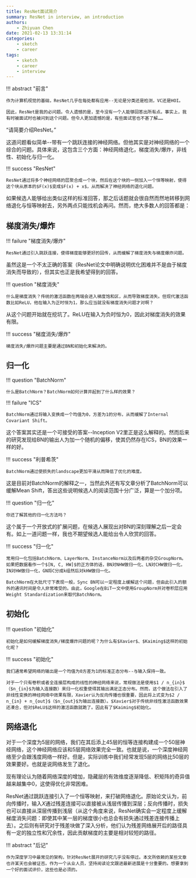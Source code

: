 ```yaml
---
title: ResNet面试简介
summary: ResNet in interview, an introduction
authors:
    - Zhiyuan Chen
date: 2021-02-13 13:31:14
categories:
    - sketch
    - career
tags:
    - sketch
    - career
    - interview
---
```


!!! abstract "前言"

    作为计算机视觉的基础，ResNet几乎在每处都有应用--无论是分类还是检测，VC还是HOI。

    因此，ResNet是我的必问题。令人遗憾的是，至今没有一个人能够回答出所有点。事实上，我有时被面试时也被问到这个问题。但令人更加遗憾的是，有些面试官也不甚了解……

“请简要介绍ResNet。”

这道问题看似简单--带有一个跳跃连接的神经网络。但他其实是对神经网络的一个综合的问题。具体来说，这包含三个方面：神经网络退化，梯度消失/爆炸，非线性、初始化与归一化。

!!! success "ResNet"

    ResNet通过将多个神经网络的层聚合成一个块，然后在这个块的一侧加入一个恒等映射，使得这个块从原本的$F(x)$变成$F(x) + x$，从而解决了神经网络的退化问题。

如果候选人能够给出类似这样的标准回答，那之后话题就会很自然而然地转移到网络退化与恒等映射去，另外两点只能找机会再问。然而，绝大多数人的回答都是：

## 梯度消失/爆炸

!!! failure "梯度消失/爆炸"

    ResNet通过引入跳跃连接，使得梯度能够更好的回传，从而缓解了梯度消失与梯度爆炸问题。

虽然这是一个不太正确的答案（ResNet论文中明确说明优化困难并不是由于梯度消失而导致的），但其实也正是我希望得到的回答。

!!! question "梯度消失"

    什么是梯度消失？传统的激活函数在两端会进入梯度饱和区，从而导致梯度消失。但现代激活函数比如ReLU，他在输入为正时恒为1，那么应当就没有梯度消失问题才对啊？

从这个问题开始就在挖坑了。ReLU在输入为负时恒为0，因此对梯度消失的效果有限。

!!! success "梯度消失/爆炸"

    梯度消失/爆炸问题主要是通过BN和初始化来解决的。

## 归一化

!!! question "BatchNorm"

    什么是BatchNorm？BatchNorm如何计算并起到了什么样的效果？

!!! failure "ICS"

    BatchNorm通过将输入变换成一个均值为0，方差为1的分布，从而缓解了Internal Covariant Shift。

这个答案其实还是一个可接受的答案--Inception V2里正是这么解释的。然而后来的研究发现给BN的输出人为加一个随机的偏移，使其仍然存在ICS，BN的效果一样的好。

!!! success "利普希茨"

    BatchNorm通过使损失的landscape更加平滑从而降低了优化的难度。

这是目前对BatchNorm的解释之一，当然此外还有写文章分析了BatchNorm可以缓解Mean Shift，答出这些说明候选人的阅读范围十分广泛，算是一个加分项。

!!! question "归一化"

    你还了解其他的归一化方法吗？

这个属于一个开放式的扩展问题，在候选人展现出对BN的深刻理解之后一定会有。如上一道问题一样，我也不期望候选人能给出令人欣赏的回答。

!!! success "归一化"

    常用归一化包括BatchNorm、LayerNorm、InstanceNorm以及后两者的杂交GroupNorm。如果把数据看作一个$[N, C, HW]$的正方体的话，BN对NHW做归一化、LN对CHW做归一化，IN对HW做归一化，GN将C分成k组然后对kHW做归一化。

    BatchNorm在大批尺寸下表现一般，Sync BN可以一定程度上缓解这个问题，但由此引入的额外的通讯时间是令人非常难受的。由此，Google在BiT一文中使用GroupNorm并对卷积层应用Weight Standardization来取代BatchNorm。

## 初始化

!!! question "初始化"

    初始化是如何缓解梯度消失/梯度爆炸问题的呢？为什么有$Xavier$、$Kaiming$这样的初始化呢？

!!! success "初始化"

    我们通常希望网络的输出是一个均值为0方差为1的标准正态分布--与输入保持一致。

    对于一个只有卷积或者全连接层构成的线性的神经网络来说，常规做法是使用$1 / n_{in}$（$n_{in}$为输入连接数）来归一化权重使得其输出满足正态分布。然而，这个做法在引入了非线性变换的神经网络中效果有限，Xavier认为反向传播也很重要，因此将上式变为$2 / n_{in} + n_{out}$（$n_{out}$为输出连接数）。$Xavier$对于传统非线性激活函数效果还凑合，但对$ReLU$这样的激活函数就跪了。因此有了$Kaiming$初始化。

## 网络退化

对于一个深度为5层的网络，我们在其后添上45层的恒等连接构建成一个50层神经网络，这个神经网络应该和5层网络效果完全一致。也就是说，一个深度神经网络至少会跟浅度网络一样好。但是，实际训练中我们经常发现5层的网络比50层的效果要好。也就是说网络发生了退化。

现有理论认为随着网络深度的增加，隐藏层的有效维度逐渐降低、积矩阵的奇异值越来越集中0，这使得优化非常困难。

ResNet通过跳跃连接引入了一个恒等映射，来打破网络退化。原始论文认为，前向传播时，输入$X$通过残差连接可以直接被从浅层传播到深层；反向传播时，损失也可以直接从深层传播到浅层（从这个角度来说，ResNet确实会一定程度上缓解梯度消失问题：即使其中某一层的梯度很小也总会有损失通过残差连接传播上去）。之后则有研究对于残差块做了深入分析，他们认为残差网络展开后的路径具有一定的独立性和冗余性，因此贡献梯度的主要是相对较短的路径。

!!! abstract "后记"

    作为深度学习中最常见的架构，针对ResNet展开的研究几乎没有停过。本文所依赖的某些文章也许某天也会被证否。作为一个从业人员，坚持阅读论文跟进最新进展是十分重要的。想要拿到一个好的面试评价，这些也是必须的。
